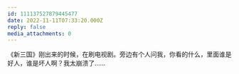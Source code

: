 ```yaml
---
id: 111137527879445477
date: 2022-11-11T07:33:20.000Z
reply: false
media_attachments: 0
---
```


《新三国》刚出来的时候，在刷电视剧。旁边有个人问我，你看的什么，里面谁是好人，谁是坏人啊？我太崩溃了……

